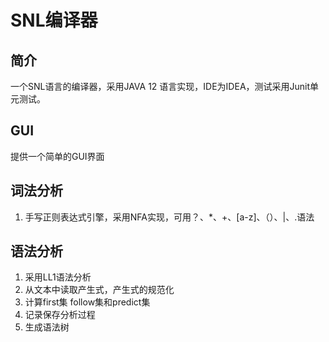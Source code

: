 # SNL编译器
## 简介
一个SNL语言的编译器，采用JAVA 12 语言实现，IDE为IDEA，测试采用Junit单元测试。
## GUI
提供一个简单的GUI界面
## 词法分析
1. 手写正则表达式引擎，采用NFA实现，可用？、*、+、[a-z]、（）、|、.语法
## 语法分析
1. 采用LL1语法分析
2. 从文本中读取产生式，产生式的规范化
3. 计算first集 follow集和predict集
3. 记录保存分析过程
4. 生成语法树
